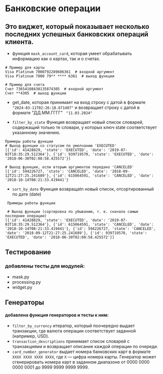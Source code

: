 # Банковские операции

##  Это виджет, который показывает несколько последних успешных банковских операций клиента.

- функция `mask_account_card`, которая умеет обрабатывать информацию как о картах, так и о счетах. 

 ```Примеры работы функци
# Пример для карты
Visa Platinum 7000792289606361  # входной аргумент
Visa Platinum 7000 79** **** 6361  # выход функции

# Пример для счета
Счет 73654108430135874305  # входной аргумент
Счет **4305  # выход функции
````
- get_date, которая принимает на вход строку с датой в формате `"2024-03-11T02:26:18.671407"` и возвращает строку с датой в формате "ДД.ММ.ГГГГ" `
"11.03.2024"`

- `filter_by_state` Функция возвращает новый список словарей, содержащий только те словари, у которых ключ state соответствует указанному значению.
``` 
Примеры работы функции  
# Выход функции со статусом по умолчанию 'EXECUTED'
[{'id': 41428829, 'state': 'EXECUTED', 'date': '2019-07-03T18:35:29.512364'}, {'id': 939719570, 'state': 'EXECUTED', 'date': '2018-06-30T02:08:58.425572'}]

# Выход функции, если вторым аргументов передано 'CANCELED'
[{'id': 594226727, 'state': 'CANCELED', 'date': '2018-09-12T21:27:25.241689'}, {'id': 615064591, 'state': 'CANCELED', 'date': '2018-10-14T08:21:33.419441'}
```
- `sort_by_date` Функция возвращаtn новый список, отсортированный по дате (date)
```commandline
 Примеры работы функции 
 
 # Выход функции (сортировка по убыванию, т. е. сначала самые последние операции)
[{'id': 41428829, 'state': 'EXECUTED', 'date': '2019-07-03T18:35:29.512364'}, {'id': 615064591, 'state': 'CANCELED', 'date': '2018-10-14T08:21:33.419441'}, {'id': 594226727, 'state': 'CANCELED', 'date': '2018-09-12T21:27:25.241689'}, {'id': 939719570, 'state': 'EXECUTED', 'date': '2018-06-30T02:08:58.425572'}]
```
## Тестирование

### добавлены тесты для модулей:
- mask.py
- processing.py
- widget.py

## Генераторы

#### добавлена функция генераторов и тесты к ним:
- `filter_by_currency` итератор, который поочередно выдает транзакции, где валюта операции соответствует заданной (например, USD). 
- `transaction_descriptions` принимает список словарей с транзакциями и возвращает описание каждой операции по очереди.
- `card_number_generator` выдает номера банковских карт в формате `XXXX XXXX XXXX XXXX`, где `X` — цифра номера карты. Генератор может сгенерировать номера карт в заданном диапазоне от 0000 0000 0000 0001 до 9999 9999 9999 9999.

